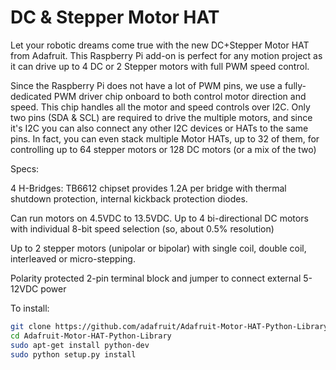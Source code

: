 <!--
---
name: DC & Stepper Motor HAT 
class: board
type: motor
formfactor: HAT
manufacturer: Adafruit
description: Drive 4 DC Motors or 2 Stepper Motors with a Raspberry Pi
url: https://learn.adafruit.com/adafruit-dc-and-stepper-motor-hat-for-raspberry-pi
buy: https://www.adafruit.com/products/2348
image: adafruit-motor-hat.png
pincount: 40
eeprom: yes
power:
  '17':
  '1': 
ground:
  '9':
  '25':
  '39':
  '34':
  '30':
  '20':
  '14':
  '6':
pin:
  '3':
    mode: i2c
  '5':
    mode: i2c
i2c:
 '0x20':
   name: TB6612
   device: TB6612    
-->
# DC & Stepper Motor HAT

Let your robotic dreams come true with the new DC+Stepper Motor HAT from Adafruit. This Raspberry Pi add-on is perfect for any motion project as it can drive up to 4 DC or 2 Stepper motors with full PWM speed control.

Since the Raspberry Pi does not have a lot of PWM pins, we use a fully-dedicated PWM driver chip onboard to both control motor direction and speed. This chip handles all the motor and speed controls over I2C. Only two pins (SDA & SCL) are required to drive the multiple motors, and since it's I2C you can also connect any other I2C devices or HATs to the same pins. In fact, you can even stack multiple Motor HATs, up to 32 of them, for controlling up to 64 stepper motors or 128 DC motors (or a mix of the two)

Specs:

4 H-Bridges: TB6612 chipset provides 1.2A per bridge with thermal shutdown protection, internal kickback protection diodes.

Can run motors on 4.5VDC to 13.5VDC.
Up to 4 bi-directional DC motors with individual 8-bit speed selection (so, about 0.5% resolution)

Up to 2 stepper motors (unipolar or bipolar) with single coil, double coil, interleaved or micro-stepping.

Polarity protected 2-pin terminal block and jumper to connect external 5-12VDC power

To install:

```bash
git clone https://github.com/adafruit/Adafruit-Motor-HAT-Python-Library.git
cd Adafruit-Motor-HAT-Python-Library
sudo apt-get install python-dev
sudo python setup.py install
```
